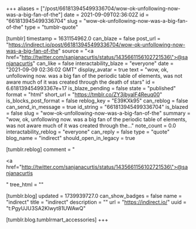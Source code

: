 +++
aliases = ["/post/661813945499336704/wow-ok-unfollowing-now-was-a-big-fan-of-the"]
date = 2021-09-09T02:36:02Z
id = "661813945499336704"
slug = "wow-ok-unfollowing-now-was-a-big-fan-of-the"
type = "tumblr-quote"

[tumblr]
timestamp = 1631154962.0
can_blaze = false
post_url = "https://indirect.io/post/661813945499336704/wow-ok-unfollowing-now-was-a-big-fan-of-the"
source = "<a href=\"http://twitter.com/sanjanacurtis/status/1435661156102721536\">@sanjanacurtis</a>"
can_like = false
interactability_blaze = "everyone"
date = "2021-09-09 02:36:02 GMT"
display_avatar = true
text = "wow, ok, unfollowing now. was a big fan of the periodic table of elements, was not aware much of it was created through the death of stars"
id = 6.618139454993367e+17
is_blaze_pending = false
state = "published"
format = "html"
short_url = "https://tmblr.co/ZY3jbyalF4Reuq00"
is_blocks_post_format = false
reblog_key = "E39KXk95"
can_reblog = false
can_send_in_message = true
id_string = "661813945499336704"
is_blazed = false
slug = "wow-ok-unfollowing-now-was-a-big-fan-of-the"
summary = "wow, ok, unfollowing now. was a big fan of the periodic table of elements, was not aware much of it was created through the..."
note_count = 0.0
interactability_reblog = "everyone"
can_reply = false
type = "quote"
blog_name = "indirect"
should_open_in_legacy = true

[tumblr.reblog]
comment = "<p><a href=\"http://twitter.com/sanjanacurtis/status/1435661156102721536\">@sanjanacurtis</a></p>"
tree_html = ""

[tumblr.blog]
updated = 1739939727.0
can_show_badges = false
name = "indirect"
title = "indirect"
description = ""
url = "https://indirect.io/"
uuid = "t:PgyUJU3SA2Klwyt81UWAwQ"

[tumblr.blog.tumblrmart_accessories]
+++
